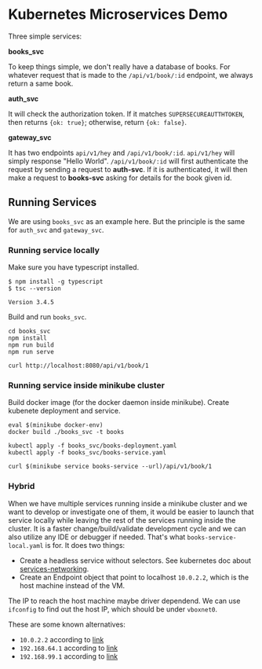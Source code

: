 # Kubernetes Microservices Demo

Three simple services:

**books_svc**

To keep things simple, we don't really have a database of books.
For whatever request that is made to the `/api/v1/book/:id` endpoint, we always return a same book.

**auth_svc**

It will check the authorization token.
If it matches `SUPERSECUREAUTTHTOKEN`, then returns `{ok: true}`;
otherwise, return `{ok: false}`.

**gateway_svc**

It has two endpoints `api/v1/hey` and `/api/v1/book/:id`.
`api/v1/hey` will simply response "Hello World".
`/api/v1/book/:id` will first authenticate the request by sending a request to **auth-svc**.
If it is authenticated, it will then make a request to **books-svc** asking for details for the book given id.

## Running Services

We are using `books_svc` as an example here. But the principle is the same for `auth_svc` and `gateway_svc`.

### Running service locally

Make sure you have typescript installed.

```
$ npm install -g typescript
$ tsc --version

Version 3.4.5
```

Build and run `books_svc`.

```
cd books_svc
npm install
npm run build
npm run serve

curl http://localhost:8080/api/v1/book/1
```

### Running service inside minikube cluster

Build docker image (for the docker daemon inside minikube). 
Create kubenete deployment and service.

```
eval $(minikube docker-env)
docker build ./books_svc -t books

kubectl apply -f books_svc/books-deployment.yaml
kubectl apply -f books_svc/books-service.yaml

curl $(minikube service books-service --url)/api/v1/book/1
```

### Hybrid

When we have multiple services running inside a minikube cluster and we want to develop or investigate one of them,
it would be easier to launch that service locally while leaving the rest of the services running inside the cluster.
It is a faster change/build/validate development cycle and we can also utilize any IDE or debugger if needed. 
That's what `books-service-local.yaml` is for.
It does two things:

* Create a headless service without selectors. See kubernetes doc about [services-networking](https://kubernetes.io/docs/concepts/services-networking/service/#services-without-selectors). 
* Create an Endpoint object that point to localhost `10.0.2.2`, which is the host machine instead of the VM. 

The IP to reach the host machine maybe driver dependend. We can use `ifconfig` to find out the host IP, which should be under `vboxnet0`.

These are some known alternatives:

* `10.0.2.2` according to [link](https://stackoverflow.com/q/1261975/1035008)
* `192.168.64.1` according to [link](https://github.com/machine-drivers/docker-machine-driver-xhyve/issues/196#issuecomment-328363611)
* `192.168.99.1` according to [link](https://github.com/kubernetes/minikube/issues/2735)


